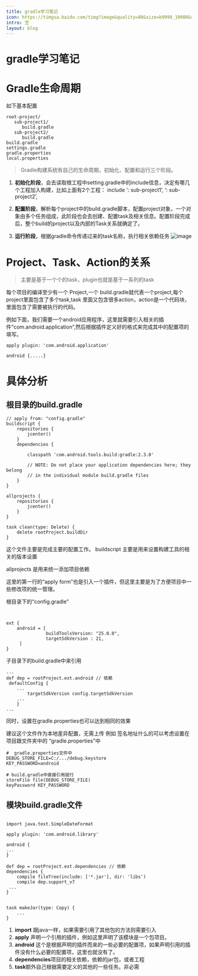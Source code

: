 ```yaml
---
title: gradle学习笔记
icon: https://timgsa.baidu.com/timg?image&quality=80&size=b9999_10000&sec=1511245463333&di=570fe5671c34608fdb37f30e962e318f&imgtype=0&src=http%3A%2F%2Fnews.xinhuanet.com%2Fvideo%2F2016-03%2F07%2F128779109_14573156282371n.jpg
intro: 空
layout: blog
---
```

# gradle学习笔记

# Gradle生命周期
如下基本配置
```
root-project/
   sub-project1/
      build.gradle
   sub-project2/
      build.gradle
build.gradle
settings.gradle
gradle.properties
local.properties
```
> Gradle构建系统有自己的生命周期，初始化、配置和运行三个阶段。

1. **初始化阶段**，会去读取根工程中setting.gradle中的include信息，决定有哪几个工程加入构建，比如上面有2个工程： include ‘: sub-project1’, ‘: sub-project2’, 

2. **配置阶段**，解析每个project中的build.gradle脚本，配置project对象，一个对象由多个任务组成，此阶段也会去创建、配置task及相关信息。配置阶段完成后，整个build的project以及内部的Task关系就确定了。

3. **运行阶段**，根据gradle命令传递过来的task名称，执行相关依赖任务
![image](http://img.blog.csdn.net/20170601175903551?watermark/2/text/aHR0cDovL2Jsb2cuY3Nkbi5uZXQvenhjMTIzZQ==/font/5a6L5L2T/fontsize/400/fill/I0JBQkFCMA==/dissolve/70/gravity/SouthEast)




#  Project、Task、Action的关系
> 主要是基于一个个的task，plugin也就是基于一系列的task

每个项目的编译至少有一个 Project,一个 build.gradle就代表一个project,每个project里面包含了多个task,task 里面又包含很多action，action是一个代码块，里面包含了需要被执行的代码。


例如下面，我们需要一个android应用程序，这里就需要引入相关的插件“com.android.application”,然后根据插件定义好的格式来完成其中的配置项的填写。
```
apply plugin: 'com.android.application'

android {.....}
```
# 具体分析
## 根目录的build.gradle
  
```
// apply from: "config.gradle"
buildscript {
    repositories {
        jcenter()
    }
    dependencies {

        classpath 'com.android.tools.build:gradle:2.3.0'

        // NOTE: Do not place your application dependencies here; they belong
        // in the individual module build.gradle files
    }
}

allprojects {
    repositories {
        jcenter()
    }
}

task clean(type: Delete) {
    delete rootProject.buildDir
}
```
这个文件主要是完成主要的配置工作。
buildscript 主要是用来设置构建工具的相关的版本设置

allprojects 是用来统一添加项目依赖

这里的第一行的“apply form”也是引入一个插件，但这里主要是为了方便项目中一些修改项的统一管理。

根目录下的“config.gradle”
```


ext {
    android = [ 
               buildToolsVersion: "25.0.0",
               targetSdkVersion : 21,
     ]
}
```
子目录下的build.gradle中来引用
```
...
def dep = rootProject.ext.android // 依赖
 defaultConfig {
    ...
        targetSdkVersion config.targetSdkVersion
    ...
    }
...
```
同时，设置在gradle.properties也可以达到相同的效果

建议这个文件作为本地差异配置，无需上传 例如 签名地址什么的可以考虑设置在项目跟文件夹中的
“gradle.properties”中
```
#  gradle.properties文件中
DEBUG_STORE_FILE=C:/.../debug.keystore
KEY_PASSWORD=android

# build.gradle中直接引用就行
storeFile file(DEBUG_STORE_FILE)
keyPassword KEY_PASSWORD

```
## 模块build.gradle文件


```

import java.text.SimpleDateFormat

apply plugin: 'com.android.library'

android {
...
}

def dep = rootProject.ext.dependencies // 依赖
dependencies {
    compile fileTree(include: ['*.jar'], dir: 'libs')
    compile dep.support_v7
 ...
}


task makeJar(type: Copy) {
    ...
}

```
1. **import** 跟java一样，如果需要引用了其他包的方法则需要引入
2. **apply** 声明一个引用的插件，例如这里声明了该模块是一个包项目。
3. **android** 这个是根据声明的插件而来的一些必要的配置项，如果声明引用的插件没有什么必要的配置项，这里也就没有了。
4. **dependencies**项目的相关依赖，依赖的jar包，或者工程
5. **task**额外自己根据需要定义的其他的一些任务。非必需 
